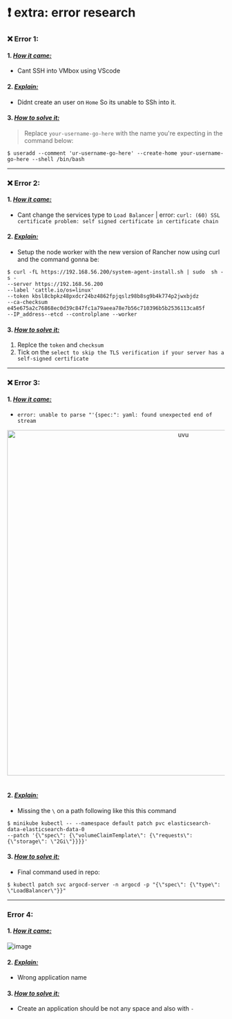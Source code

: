 # ❗️ extra: error research



### ❌ Error 1:  
#### 1. <ins>*How it came:*</ins>
- Cant SSH into VMbox using VScode
#### 2. <ins>*Explain:*</ins>
- Didnt create an user on `Home` So its unable to SSh into it.
#### 3. <ins>*How to solve it:*</ins>
> Replace `your-username-go-here` with the name you're expecting in the command below:
```
$ useradd --comment 'ur-username-go-here' --create-home your-username-go-here --shell /bin/bash
```


---



### ❌ Error 2: 
#### 1. <ins>*How it came:*</ins>
- Cant change the services type to `Load Balancer` | error: `curl: (60) SSL certificate problem: self signed certificate in certificate chain`
#### 2. <ins>*Explain:*</ins>
- Setup the node worker with the new version of Rancher now using curl and the command gonna be: 
```
$ curl -fL https://192.168.56.200/system-agent-install.sh | sudo  sh -s - 
--server https://192.168.56.200 
--label 'cattle.io/os=linux' 
--token kbsl8cbpkz48pxdcr24bz4862fpjqslz98b8sg9b4k774p2jwxbjdz 
--ca-checksum e45e675a2c76868ec0d39c847fc1a79aeea78e7b56c710396b5b2536113ca85f 
--IP_address--etcd --controlplane --worker
```
#### 3. <ins>*How to solve it:*</ins>
1. Replce the `token` and `checksum` 
2. Tick on the `select to skip the TLS verification if your server has a self-signed certificate`


---


### ❌ Error 3: 
#### 1. <ins>*How it came:*</ins>
- `error: unable to parse "'{spec:": yaml: found unexpected end of stream`
<div align="center">
    <img src="https://user-images.githubusercontent.com/100349044/223314345-128751ab-cc33-4abf-b8d8-ba6db40a2b35.png" alt="uvu" width="800">
    <br>
    <br>
</div>

#### 2. <ins>*Explain:*</ins>
- Missing the `\` on a path following like this this command
```
$ minikube kubectl -- --namespace default patch pvc elasticsearch-data-elasticsearch-data-0 
--patch '{\"spec\": {\"volumeClaimTemplate\": {\"requests\": {\"storage\": \"2Gi\"}}}}'
```

#### 3. <ins>*How to solve it:*</ins>
- Final command used in repo: 
```
$ kubectl patch svc argocd-server -n argocd -p "{\"spec\": {\"type\": \"LoadBalancer\"}}"
```


---


### Error 4: 
#### 1. <ins>*How it came:*</ins>
![image](https://user-images.githubusercontent.com/100349044/225235601-65ca51cd-98de-422c-b071-21e3b8bcda98.png)

#### 2. <ins>*Explain:*</ins>
- Wrong application name
#### 3. <ins>*How to solve it:*</ins>
- Create an application should be not any space and also with `-`
